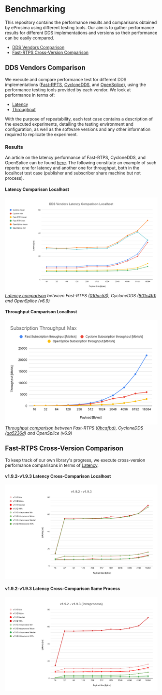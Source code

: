 # Benchmarking
This repository contains the performance results and comparisons obtained by eProsima using different testing tools. Our aim is to gather performance results for different DDS implementations and versions so their performance can be easily compared.

* [DDS Vendors Comparison](#dds-vendors-comparison)
* [Fast-RTPS Cross-Version Comparison](#fast-rtps-cross-version-comparison)

## DDS Vendors Comparison
We execute and compare performance test for different DDS implementations ([Fast-RPTS](https://github.com/eProsima/Fast-RTPS), [CycloneDDS](https://github.com/eclipse-cyclonedds/cyclonedds), and [OpenSplice](https://github.com/ADLINK-IST/opensplice)), using the performance testing tools provided by each vendor. We look at performance in terms of:

* [Latency](performance_results/dds_vendors_comparisons/latency)
* [Throughput](performance_results/dds_vendors_comparisons/throughput)

With the purpose of repeatability, each test case contains a description of the executed experiments, detailing the testing environment and configuration, as well as the software versions and any other information required to replicate the experiment.

### Results
An article on the latency performance of Fast-RTPS, CycloneDDS, and OpenSplice can be found [here](https://www.eprosima.com/index.php/resources-all/performance/fast-rtps-vs-cyclone-dds). The following constitute an example of such reports: one for latency and another one for throughput, both in the localhost test case (publisher and subscriber share machine but not process).

#### Latency Comparison Localhost
![](performance_results/dds_vendors_comparisons/latency/localhost/comparisons/2019-09-23_07-28-16.png)
*[Latency comparison](performance_results/dds_vendors_comparisons/latency/localhost/comparisons/2019-09-23_07-28-16.png) between Fast-RTPS ([010ac53](https://github.com/eProsima/Fast-RTPS/commits/010ac536619f02c63b380658059d1f98ed50e964)), CycloneDDS ([801c4b1](https://github.com/eclipse-cyclonedds/cyclonedds/commits/801c4b14566a15c08261818a1192b1d16d055d8e)) and OpenSplice (v6.9)*

#### Throughput Comparison Localhost
![](performance_results/dds_vendors_comparisons/throughput/localhost/comparisons/2019-11-04_15-39-11.png)
*[Throughput comparison](performance_results/dds_vendors_comparisons/throughput/localhost/comparisons/2019-11-04_15-39-11.png) between Fast-RTPS ([0bcafbd](https://github.com/eProsima/Fast-RTPS/commits/0bcafbde1c6fa3ef7285819980f932df910dba61)), CycloneDDS ([aa5236d](https://github.com/eclipse-cyclonedds/cyclonedds/commits/aa5236dea46b82e6db26a0c87b90cedeca465524)) and OpenSplice (v6.9)*

## Fast-RTPS Cross-Version Comparison
To keep track of our own library's progress, we execute cross-version performance comparisons in terms of [Latency](performance_results/fastrtps/latency).

#### v1.9.2-v1.9.3 Latency Cross-Comparison Localhost
![](performance_results/fastrtps/latency/comparisons/v192-v193/v192-v193.png)

#### v1.9.2-v1.9.3 Latency Cross-Comparison Same Process
![](performance_results/fastrtps/latency/comparisons/v192-v193/v192-v193_intraprocess.png)
